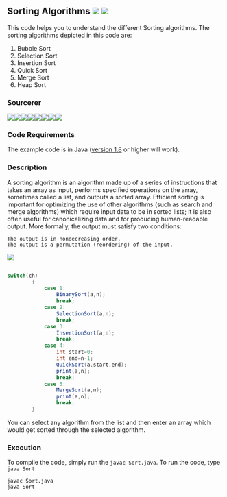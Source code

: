 ## Sorting Algorithms [![](https://img.shields.io/github/license/sourcerer-io/hall-of-fame.svg?colorB=ff0000)](https://github.com/akshaybahadur21/Sort/blob/master/LICENSE.txt)  [![](https://img.shields.io/badge/Akshay-Bahadur-brightgreen.svg?colorB=ff0000)](https://akshaybahadur.com)
This code helps you to understand the different Sorting algorithms. The sorting algorithms depicted in this code are:
1) Bubble Sort
2) Selection Sort
3) Insertion Sort
4) Quick Sort
5) Merge Sort
6) Heap Sort

### Sourcerer
[![](https://sourcerer.io/fame/akshaybahadur21/akshaybahadur21/Sort/images/0)](https://sourcerer.io/fame/akshaybahadur21/akshaybahadur21/Sort/links/0)[![](https://sourcerer.io/fame/akshaybahadur21/akshaybahadur21/Sort/images/1)](https://sourcerer.io/fame/akshaybahadur21/akshaybahadur21/Sort/links/1)[![](https://sourcerer.io/fame/akshaybahadur21/akshaybahadur21/Sort/images/2)](https://sourcerer.io/fame/akshaybahadur21/akshaybahadur21/Sort/links/2)[![](https://sourcerer.io/fame/akshaybahadur21/akshaybahadur21/Sort/images/3)](https://sourcerer.io/fame/akshaybahadur21/akshaybahadur21/Sort/links/3)[![](https://sourcerer.io/fame/akshaybahadur21/akshaybahadur21/Sort/images/4)](https://sourcerer.io/fame/akshaybahadur21/akshaybahadur21/Sort/links/4)[![](https://sourcerer.io/fame/akshaybahadur21/akshaybahadur21/Sort/images/5)](https://sourcerer.io/fame/akshaybahadur21/akshaybahadur21/Sort/links/5)[![](https://sourcerer.io/fame/akshaybahadur21/akshaybahadur21/Sort/images/6)](https://sourcerer.io/fame/akshaybahadur21/akshaybahadur21/Sort/links/6)[![](https://sourcerer.io/fame/akshaybahadur21/akshaybahadur21/Sort/images/7)](https://sourcerer.io/fame/akshaybahadur21/akshaybahadur21/Sort/links/7)

### Code Requirements
The example code is in Java ([version 1.8](https://java.com/en/download/) or higher will work). 

### Description
A sorting algorithm is an algorithm made up of a series of instructions that takes an array as input, performs specified operations on the array, sometimes called a list, and outputs a sorted array.
 Efficient sorting is important for optimizing the use of other algorithms (such as search and merge algorithms) which require input data to be in sorted lists; it is also often useful for canonicalizing data and for producing human-readable output. More formally, the output must satisfy two conditions:

    The output is in nondecreasing order.
    The output is a permutation (reordering) of the input.
	
<img src="https://github.com/akshaybahadur21/Sort/blob/master/sort.gif">


```java

switch(ch)
		{
			case 1:
				BinarySort(a,n);
				break;
			case 2:
				SelectionSort(a,n);
				break;
			case 3:
				InsertionSort(a,n);
				break;
			case 4:
				int start=0;
				int end=n-1;
				QuickSort(a,start,end);
				print(a,n);
				break;
			case 5:
				MergeSort(a,n);
				print(a,n);	
				break;
		}
``` 


You can select any algorithm from the list and then enter an array which would get sorted through the selected algorithm.


### Execution
To compile the code, simply run the `javac Sort.java`.
To run the code, type `java Sort`

```
javac Sort.java
java Sort
```
